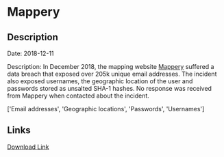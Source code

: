 # Mappery

## Description

Date: 2018-12-11

Description:
In December 2018, the mapping website <a href="http://www.mappery.com" target="_blank" rel="noopener">Mappery</a> suffered a data breach that exposed over 205k unique email addresses. The incident also exposed usernames, the geographic location of the user and passwords stored as unsalted SHA-1 hashes. No response was received from Mappery when contacted about the incident.


['Email addresses', 'Geographic locations', 'Passwords', 'Usernames']

## Links

[Download Link](https://link-to.net/1229997/637.5482103167983/dynamic/?r=aHR0cHM6Ly93d3cubWVkaWFmaXJlLmNvbS92aWV3L0hLVTBVeEhramtQRHFlUy9tYXBwZXJ5LmNvbS9maWxl)